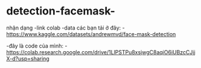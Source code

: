 # detection-facemask-
nhận dạng
-link colab
-data các bạn tải ở đây:
-https://www.kaggle.com/datasets/andrewmvd/face-mask-detection


-đây là code của mình:
-https://colab.research.google.com/drive/1LlPSTPu8xsjwgC8aqiO6iUBzcCJjjX-d?usp=sharing
